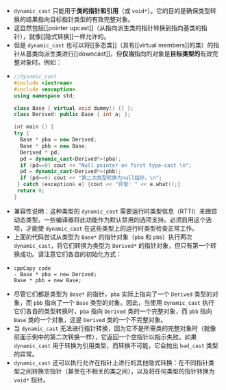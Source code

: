 - `dynamic_cast` 只能用于**类的指针和引用**（或 `void*`）。它的目的是确保类型转换的结果指向目标指针类型的有效完整对象。
- 这自然包括[[pointer upcast]]（从指向派生类的指针转换到指向基类的指针），就像[[隐式转换]]一样允许的。
- 但是 `dynamic_cast` 也可以将[[多态类]]（具有[[virtual members]]的类）的指针从基类向派生类进行[[downcast]]，但**仅当**指向的对象是**目标类型的**有效完整对象时。例如：
- ``` cpp
  //dynamic_cast
  #include <iostream>
  #include <exception>
  using namespace std;
  
  class Base { virtual void dummy() {} };
  class Derived: public Base { int a; };
  
  int main () {
  try {
    Base * pba = new Derived;
    Base * pbb = new Base;
    Derived * pd;
    pd = dynamic_cast<Derived*>(pba);
    if (pd==0) cout << "Null pointer on first type-cast \n";
    pd = dynamic_cast<Derived*>(pbb);
    if (pd==0) cout << "第二次类型转换为null指针。\n";
   } catch (exception& e) {cout << "异常: " << e.what();}
   return 0;
  }
  ```
- 兼容性说明：这种类型的 `dynamic_cast` 需要运行时类型信息（RTTI）来跟踪动态类型。一些编译器将此功能作为默认禁用的选项支持。必须启用这个选项，才能使 `dynamic_cast` 在这些类型上的运行时类型检查正常工作。
- 上面的代码尝试从类型为 `Base*` 的指针对象（`pba` 和 `pbb`）执行两次 `dynamic_cast`，将它们转换为类型为 `Derived*` 的指针对象，但只有第一个转换成功。请注意它们各自的初始化方式：
- ```
  cppCopy code
  - Base * pba = new Derived;
  Base * pbb = new Base;
  ```
- 尽管它们都是类型为 `Base*` 的指针，`pba` 实际上指向了一个 `Derived` 类型的对象，而 `pbb` 指向了一个 `Base` 类型的对象。因此，当使用 `dynamic_cast` 执行它们各自的类型转换时，`pba` 指向 `Derived` 类的一个完整对象，而 `pbb` 指向 `Base` 类的一个对象，这是 `Derived` 类的一个不完整对象。
- 当 `dynamic_cast` 无法进行指针转换，因为它不是所需类的完整对象时（就像前面示例中的第二次转换一样），它返回一个空指针以指示失败。如果 `dynamic_cast` 用于转换为引用类型，而转换不可能，它会抛出 `bad_cast` 类型的异常。
- `dynamic_cast` 还可以执行允许在指针上进行的其他隐式转换：在不同指针类型之间转换空指针（甚至在不相关的类之间），以及将任何类型的指针转换为 `void*` 指针。